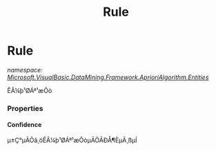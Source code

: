﻿---
title: Rule
---

# Rule
_namespace: [Microsoft.VisualBasic.DataMining.Framework.AprioriAlgorithm.Entities](N-Microsoft.VisualBasic.DataMining.Framework.AprioriAlgorithm.Entities.html)_

ÊÂ¼þ¹ØÁª¹æÔò



### Properties

#### Confidence
µ±Ç°µÄÕâ¸öÊÂ¼þ¹ØÁª¹æÔòµÄÖÃÐÅ¶ÈµÄ¸ßµÍ

